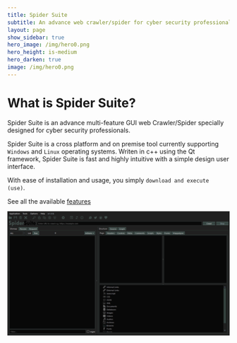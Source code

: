 ```yaml
---
title: Spider Suite
subtitle: An advance web crawler/spider for cyber security professionals
layout: page
show_sidebar: true
hero_image: /img/hero0.png
hero_height: is-medium
hero_darken: true
image: /img/hero0.png
---
```


# What is Spider Suite?

Spider Suite is an advance multi-feature GUI web Crawler/Spider specially designed for cyber security professionals.

Spider Suite is a cross platform and on premise tool currently supporting `Windows` and `Linux` operating systems. Writen in c++ using the Qt framework, Spider Suite is fast and highly intuitive with a simple design user interface.

With ease of installation and usage, you simply `download and execute (use)`.

See all the available [features](/features/)

<img src="/img/screenshots.apng">

